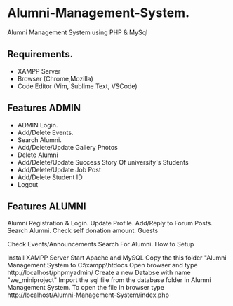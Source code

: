 <h1>Alumni-Management-System.</h1>

Alumni Management System using PHP & MySql

<h2>Requirements.</h2>
<ul>
  <li>XAMPP Server</li>
  <li>Browser (Chrome,Mozilla)</li>
  <li>Code Editor (Vim, Sublime Text, VSCode)</li>
</ul>

<h2>Features ADMIN</h2>
<ul>
  <li>ADMIN Login.</li>
  <li>Add/Delete Events.</li>
  <li>Search Alumni.</li>
  <li>Add/Delete/Update Gallery Photos</li>
  <li>Delete Alumni</li>
  <li>Add/Delete/Update Success Story Of university's Students</li>
  <li>Add/Delete/Update Job Post</li>
  <li>Add/Delete Student ID</li>
  <li>Logout</li>
</ul>

<h2>Features ALUMNI</h2>
Alumni Registration & Login.
Update Profile.
Add/Reply to Forum Posts.
Search Alumni.
Check self donation amount.
Guests

Check Events/Announcements
Search For Alumni.
How to Setup

Install XAMPP Server
Start Apache and MySQL
Copy the this folder "Alumni Management System to C:\xampp\htdocs
Open browser and type http://localhost/phpmyadmin/
Create a new Databse with name "we_miniproject"
Import the sql file from the database folder in Alumni Management System.
To open the file in browser type http://localhost/Alumni-Management-System/index.php
